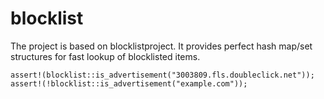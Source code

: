 # blocklist

The project is based on blocklistproject. It provides perfect hash map/set structures for fast lookup of blocklisted items.

```rust,no_run
assert!(blocklist::is_advertisement("3003809.fls.doubleclick.net"));
assert!(!blocklist::is_advertisement("example.com"));
```

